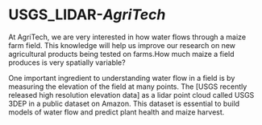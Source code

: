 # USGS_LIDAR-_AgriTech_

At AgriTech, we are very interested in how water flows through a maize farm field. This knowledge will help us improve our research 
on new agricultural products being tested on farms.How much maize a field produces is very spatially variable?

One important ingredient to understanding water flow in a field is by measuring the elevation of the field at many points. The [USGS recently released high 
resolution elevation data] as a lidar point cloud called USGS 3DEP in a public dataset on Amazon. 
This dataset is essential to build models of water flow and predict plant health and maize harvest. 





